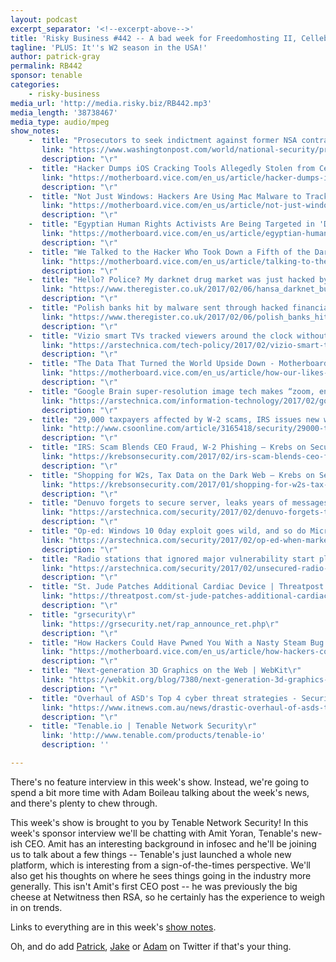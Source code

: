 ```yaml
---
layout: podcast
excerpt_separator: '<!--excerpt-above-->'
title: 'Risky Business #442 -- A bad week for Freedomhosting II, Cellebrite and Polish banks'
tagline: 'PLUS: It''s W2 season in the USA!'
author: patrick-gray
permalink: RB442
sponsor: tenable
categories:
    - risky-business
media_url: 'http://media.risky.biz/RB442.mp3'
media_length: '38738467'
media_type: audio/mpeg
show_notes:
    -  title: "Prosecutors to seek indictment against former NSA contractor as early as this week - The Washington Post\r"
       link: "https://www.washingtonpost.com/world/national-security/prosecutors-to-seek-indictment-against-former-nsa-contractor-as-early-as-this-week/2017/02/06/362a22ca-ec83-11e6-9662-6eedf1627882_story.html?utm_term=.9b0450b3bdc2\r"
       description: "\r" 
    -  title: "Hacker Dumps iOS Cracking Tools Allegedly Stolen from Cellebrite - Motherboard\r"
       link: "https://motherboard.vice.com/en_us/article/hacker-dumps-ios-cracking-tools-allegedly-stolen-from-cellebrite\r"
       description: "\r" 
    -  title: "Not Just Windows: Hackers Are Using Mac Malware to Track Iranian Activists - Motherboard\r"
       link: "https://motherboard.vice.com/en_us/article/not-just-windows-hackers-are-using-mac-malware-to-track-iranian-activists\r"
       description: "\r" 
    -  title: "Egyptian Human Rights Activists Are Being Targeted in 'Dangerous' Hacking Campaign - Motherboard\r"
       link: "https://motherboard.vice.com/en_us/article/egyptian-human-rights-activists-are-being-targeted-in-dangerous-hacking-campaign\r"
       description: "\r" 
    -  title: "We Talked to the Hacker Who Took Down a Fifth of the Dark Web - Motherboard\r"
       link: "https://motherboard.vice.com/en_us/article/talking-to-the-hacker-who-took-down-a-fifth-of-the-dark-web\r"
       description: "\r" 
    -  title: "Hello? Police? My darknet drug market was just hacked by criminals • The Register\r"
       link: "https://www.theregister.co.uk/2017/02/06/hansa_darknet_bug_bounty/\r"
       description: "\r" 
    -  title: "Polish banks hit by malware sent through hacked financial regulator • The Register\r"
       link: "https://www.theregister.co.uk/2017/02/06/polish_banks_hit_by_malware_sent_through_hacked_financial_regulator/?utm_content=bufferd4b70&utm_medium=social&utm_source=twitter.com&utm_campaign=buffer\r"
       description: "\r" 
    -  title: "Vizio smart TVs tracked viewers around the clock without consent | Ars Technica\r"
       link: "https://arstechnica.com/tech-policy/2017/02/vizio-smart-tvs-tracked-viewers-around-the-clock-without-consent/\r"
       description: "\r" 
    -  title: "The Data That Turned the World Upside Down - Motherboard\r"
       link: "https://motherboard.vice.com/en_us/article/how-our-likes-helped-trump-win\r"
       description: "\r" 
    -  title: "Google Brain super-resolution image tech makes “zoom, enhance!” real | Ars Technica\r"
       link: "https://arstechnica.com/information-technology/2017/02/google-brain-super-resolution-zoom-enhance/\r"
       description: "\r" 
    -  title: "29,000 taxpayers affected by W-2 scams, IRS issues new warning | CSO Online\r"
       link: "http://www.csoonline.com/article/3165418/security/29000-taxpayers-affected-by-w-2-scams-irs-issues-new-warning.html\r"
       description: "\r" 
    -  title: "IRS: Scam Blends CEO Fraud, W-2 Phishing — Krebs on Security\r"
       link: "https://krebsonsecurity.com/2017/02/irs-scam-blends-ceo-fraud-w-2-phishing/\r"
       description: "\r" 
    -  title: "Shopping for W2s, Tax Data on the Dark Web — Krebs on Security\r"
       link: "https://krebsonsecurity.com/2017/01/shopping-for-w2s-tax-data-on-the-dark-web/\r"
       description: "\r" 
    -  title: "Denuvo forgets to secure server, leaks years of messages from game makers | Ars Technica\r"
       link: "https://arstechnica.com/security/2017/02/denuvo-forgets-to-secure-server-leaks-years-of-messages-from-game-makers/\r"
       description: "\r" 
    -  title: "Op-ed: Windows 10 0day exploit goes wild, and so do Microsoft marketers | Ars Technica\r"
       link: "https://arstechnica.com/security/2017/02/op-ed-when-marketers-drive-microsofts-0day-exploit-communications-we-all-lose/\r"
       description: "\r" 
    -  title: "Radio stations that ignored major vulnerability start playing anti-Trump song | Ars Technica\r"
       link: "https://arstechnica.com/security/2017/02/unsecured-radio-transmitters-get-hacked-play-anti-trump-song/\r"
       description: "\r" 
    -  title: "St. Jude Patches Additional Cardiac Device | Threatpost | The first stop for security news\r"
       link: "https://threatpost.com/st-jude-patches-additional-cardiac-device/123596/\r"
       description: "\r" 
    -  title: "grsecurity\r"
       link: "https://grsecurity.net/rap_announce_ret.php\r"
       description: "\r" 
    -  title: "How Hackers Could Have Pwned You With a Nasty Steam Bug - Motherboard\r"
       link: "https://motherboard.vice.com/en_us/article/how-hackers-could-have-pwned-you-with-a-nasty-steam-bug\r"
       description: "\r" 
    -  title: "Next-generation 3D Graphics on the Web | WebKit\r"
       link: "https://webkit.org/blog/7380/next-generation-3d-graphics-on-the-web/\r"
       description: "\r" 
    -  title: "Overhaul of ASD's Top 4 cyber threat strategies - Security - iTnews\r"
       link: "https://www.itnews.com.au/news/drastic-overhaul-of-asds-top-4-cyber-threat-stategies-449787\r"
       description: "\r" 
    -  title: "Tenable.io | Tenable Network Security\r"
       link: 'http://www.tenable.com/products/tenable-io'
       description: '' 

---
```

There's no feature interview in this week's show. Instead, we're going to spend a bit more time with Adam Boileau talking about the week's news, and there's plenty to chew through.

This week's show is brought to you by Tenable Network Security! In this week's sponsor interview we'll be chatting with Amit Yoran, Tenable's new-ish CEO. Amit has an interesting background in infosec and he'll be joining us to talk about a few things -- Tenable's just launched a whole new platform, which is interesting from a sign-of-the-times perspective. We'll also get his thoughts on where he sees things going in the industry more generally. This isn't Amit's first CEO post -- he was previously the big cheese at Netwitness then RSA, so he certainly has the experience to weigh in on trends.

Links to everything are in this week's <a href='http://risky.biz/RB442_notes'>show notes</a>.

Oh, and do add <a href='https://twitter.com/riskybusiness'>Patrick</a>, <a href='https://twitter.com/doublejake'>Jake</a> or <a href='https://twitter.com/metlstorm'>Adam</a> on Twitter if that's your thing.